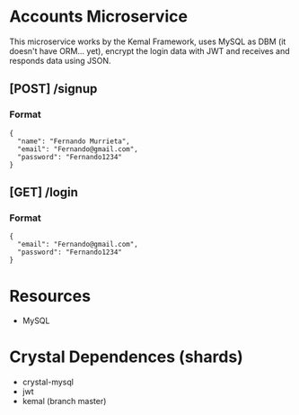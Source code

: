 # Accounts Microservice

  This microservice works by the Kemal Framework, uses MySQL as DBM (it doesn't have ORM... yet), encrypt the login data with JWT and receives and responds data       using JSON.
  
  <h2> [POST]   /signup </h3>
  <h3> Format </h1>
  
  ```
  {
    "name": "Fernando Murrieta",
    "email": "Fernando@gmail.com",
    "password": "Fernando1234"
  }
```
  
  
  
  
  <h2> [GET]   /login </h3>
  <h3> Format </h1>
  
  ```
  {
    "email": "Fernando@gmail.com",
    "password": "Fernando1234"
  }
```
# Resources

  - MySQL

# Crystal Dependences (shards)

 - crystal-mysql
 - jwt
 - kemal (branch master)


